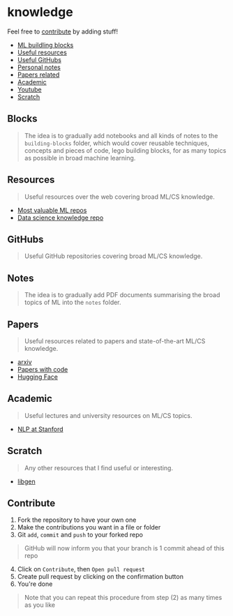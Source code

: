 # knowledge
Feel free to [contribute](#contribute) by adding stuff!
- [ML buildling blocks](#blocks)
- [Useful resources](#resources)
- [Useful GitHubs](#githubs)
- [Personal notes](#notes)
- [Papers related](#papers)
- [Academic](#academic)
- [Youtube](/youtube.md)
- [Scratch](#scratch)

## Blocks
> The idea is to gradually add notebooks and all kinds of notes to the `building-blocks` folder, which would cover reusable techniques, concepts and pieces of code, lego building blocks, for as many topics as possible in broad machine learning.

## Resources
> Useful resources over the web covering broad ML/CS knowledge.
- [Most valuable ML repos](https://www.theinsaneapp.com/2021/09/best-github-repository-for-machine-learning.html)
- [Data science knowledge repo](https://datajobs.com/data-science-repo)

## GitHubs
> Useful GitHub repositories covering broad ML/CS knowledge.

## Notes
> The idea is to gradually add PDF documents summarising the broad topics of ML into the `notes` folder.

## Papers
> Useful resources related to papers and state-of-the-art ML/CS knowledge.
- [arxiv](https://arxiv.org)
- [Papers with code](https://paperswithcode.com)
- [Hugging Face](https://huggingface.co)

## Academic
> Useful lectures and university resources on ML/CS topics.
- [NLP at Stanford](https://web.stanford.edu/~jurafsky/slp3/)

## Scratch
> Any other resources that I find useful or interesting.
- [libgen](http://libgen.rs)

## Contribute

1. Fork the repository to have your own one
2. Make the contributions you want in a file or folder
3. Git `add`, `commit` and `push` to your forked repo
> GitHub will now inform you that your branch is 1 commit ahead of this repo
4. Click on `Contribute`, then `Open pull request`
5. Create pull request by clicking on the confirmation button
6. You're done
> Note that you can repeat this procedure from step (2) as many times as you like